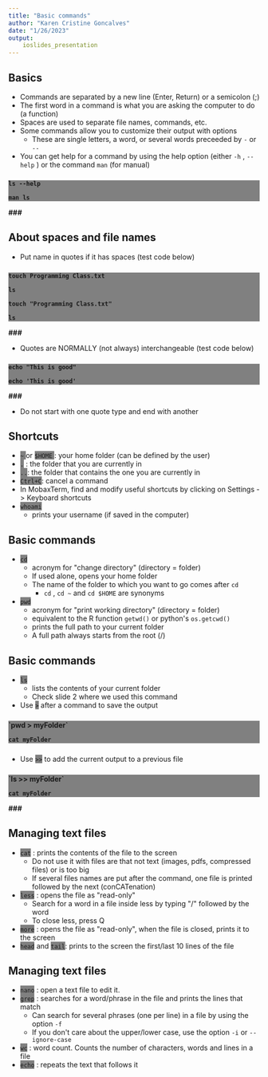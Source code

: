 ```yaml
---
title: "Basic commands"
author: "Karen Cristine Goncalves"
date: "1/26/2023"
output: 
    ioslides_presentation	
---
```


<style>
.code {
background-color: grey
}
</style>

## Basics

 - Commands are separated by a new line (Enter, Return) or a semicolon (;)
 - The first word in a command is what you are asking the computer to do (a function)
 - Spaces are used to separate file names, commands, etc. 
 - Some commands allow you to customize their output with options
	- These are single letters, a word, or several words preceeded by `-` or `--`
 - You can get help for a command by using the help option (either `-h` , `--help` ) or the command `man` (for manual)
	
### <b>
<div class="code">

`ls --help`

`man ls`
</div>
### </b>

## About spaces and file names

 - Put name in quotes if it has spaces (test code below)

### <b>
<div class="code">

`touch Programming Class.txt`

`ls`

`touch "Programming Class.txt"`

`ls`
</div>
### </b>

 
 - Quotes are NORMALLY (not always) interchangeable  (test code below)

### <b>
<div class="code">

`echo "This is good"`

`echo 'This is good'`
</div>
### </b>

- Do not start with one quote type and end with another

## Shortcuts 	


 - <span class="code">`~` </span>or <span class="code">`$HOME` </span>: your home folder (can be defined by the user)
 - <span class="code">`.`</span> : the folder that you are currently in
 - <span class="code">`..`</span>: the folder that contains the one you are currently in
 - <span class="code">`Ctrl+C`</span>: cancel a command
 - In MobaxTerm, find and modify useful shortcuts by clicking on Settings -> Keyboard shortcuts
 - <span class="code">`whoami`</span>
	- prints your username (if saved in the computer)

## Basic commands

		
 - <span class="code">`cd`</span>
	- acronym for "change directory" (directory = folder)
	- If used alone, opens your home folder
	- The name of the folder to which you want to go comes after `cd` 
		- `cd` , `cd ~` and `cd $HOME` are synonyms
 - <span class="code">`pwd`</span>
	- acronym for "print working directory" (directory = folder)
	- equivalent to the R function `getwd()` or python's `os.getcwd()`
	- prints the full path to your current folder
	- A full path always starts from the root (/)

##  Basic commands

 - <span class="code">`ls`</span>
	- lists the contents of your current folder
	- Check slide 2 where we used this command
 - Use <span class="code">`>`</span> after a command to save the output
	
### <b>
<div class="code">
`pwd > myFolder`

`cat myFolder`
</div>	

### </b>

- Use <span class="code">`>>`</span> to add the current output to a previous file
	
### <b>
<div class="code">
`ls >> myFolder`
	
`cat myFolder`
</div>	
### </b>


## Managing text files

- <span class="code">`cat`</span> : prints the contents of the file to the screen
	- Do not use it with files are that not text (images, pdfs, compressed files) or is too big
	- If several files names are put after the command, one file is printed followed by the next (conCATenation)
- <span class="code">`less`</span> : opens the file as "read-only"
	- Search for a word in a file inside less by typing "/" followed by the word
	- To close less, press Q
- <span class="code">`more`</span> : opens the file as "read-only", when the file is closed, prints it to the screen
- <span class="code">`head`</span> and <span class="code">`tail`</span>: prints to the screen the first/last 10 lines of the file 


## Managing text files

- <span class="code">`nano`</span> : open a text file to edit it.
- <span class="code">`grep`</span> : searches for a word/phrase in the file and prints the lines that match
	- Can search for several phrases (one per line) in a file by using the option `-f`
	- If you don't care about the upper/lower case, use the option `-i` or `--ignore-case`
- <span class="code">`wc`</span> : word count. Counts the number of characters, words and lines in a file
- <span class="code">`echo`</span> : repeats the text that follows it
